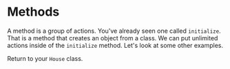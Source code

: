 # Methods

A method is a group of actions. You've already seen one called `initialize`. That is a method that creates an object from a class. We can put unlimited actions inside of the `initialize` method. Let's look at some other examples.

Return to your `House` class.